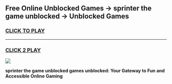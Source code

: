 
## Free Online Unblocked Games → sprinter the game unblocked → Unblocked Games
<h3>
<a href="https://premium.freeplayer.one?title=sprinter_the_game_unblocked&ref=21F">CLICK TO PLAY</a></h3>
<hr>

<h3>
<a href="https://premium.freeplayer.one?title=sprinter_the_game_unblocked&ref=21F">CLICK 2 PLAY</a>
  
</h3>

<a href="https://premium.freeplayer.one?title=sprinter_the_game_unblocked&ref=21F/"><img src="https://clearcache.store/games.png"></a>


**sprinter the game unblocked games unblocked: Your Gateway to Fun and Accessible Online Gaming**
